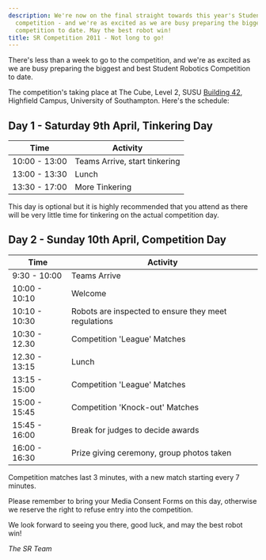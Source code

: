 ```yaml
---
description: We're now on the final straight towards this year's Student Robotics
  competition - and we're as excited as we are busy preparing the biggest and best
  competition to date. May the best robot win!
title: SR Competition 2011 - Not long to go!
---
```

There's less than a week to go to the competition, and we're as excited as we are busy preparing the biggest and best 
Student Robotics Competition to date.

The competition's taking place at The Cube, Level 2, SUSU 
[Building 42](http://www.soton.ac.uk/about/whereissoton/highfield.html), Highfield Campus, University of Southampton. 
Here's the schedule:

Day 1 - Saturday 9th April, Tinkering Day
----------------------------------------

|     Time      |                      Activity
|---------------|-------------------------------------------------------
| 10:00 - 13:00 | Teams Arrive, start tinkering
| 13:00 - 13:30 | Lunch
| 13:30 - 17:00 | More Tinkering

This day is optional but it is highly recommended that you attend as
there will be very little time for tinkering on the actual competition
day.

Day 2 - Sunday 10th April, Competition Day
--------------------------------------------

|     Time      |                       Activity
|---------------|-------------------------------------------------------
| 9:30  - 10:00 | Teams Arrive
| 10:00 - 10:10 | Welcome
| 10:10 - 10:30 | Robots are inspected to ensure they meet regulations
| 10:30 - 12.30 | Competition 'League' Matches
| 12.30 - 13:15 | Lunch
| 13:15 - 15:00 | Competition 'League' Matches
| 15:00 - 15:45 | Competition 'Knock-out' Matches
| 15:45 - 16:00 | Break for judges to decide awards
| 16:00 - 16:30 | Prize giving ceremony, group photos taken

Competition matches last 3 minutes, with a new match starting
every 7 minutes.

Please remember to bring your Media Consent Forms on this day, otherwise
we reserve the right to refuse entry into the competition.

We look forward to seeing you there, good luck, and may the best robot win!

_The SR Team_
